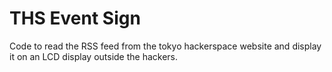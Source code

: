 # THS Event Sign

Code to read the RSS feed from the tokyo hackerspace website and display it on an LCD display outside the hackers.